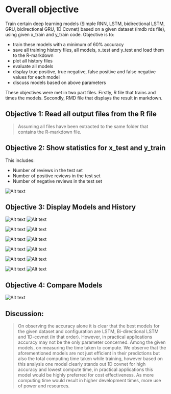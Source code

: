 # Overall objective

Train certain deep learning models (Simple RNN, LSTM, bidirectional LSTM, GRU, bidirectional GRU, 1D Covnet) based on a given dataset (imdb rds file), using given x_train and y_train code. Objective is to:

  - train these models with a minimum of 60% accuracy
  - save all training history files, all models, x_test and y_test and load them to the R-markdown
  - plot all history files
  - evaluate all models
  - display true positive, true negative, false positive and false negative values for each model
  - discuss models based on above parameters

These objectives were met in two part files. Firstly, R file that trains and times the models. Secondly, RMD file that displays the result in markdown.


## Objective 1: Read all output files from the R file
> Assuming all files have been extracted to the same folder that contains the R-markdown file.


## Objective 2: Show statistics for x_test and y_train

This includes:

  - Number of reviews in the test set
  - Number of positive reviews in the test set
  - Number of negative reviews in the test set
 
![Alt text](/artifacts/0.png)

## Objective 3: Display Models and History

![Alt text](/artifacts/1.png)
![Alt text](/artifacts/1a.png)

![Alt text](/artifacts/2.png)
![Alt text](/artifacts/2a.png)

![Alt text](/artifacts/3.png)
![Alt text](/artifacts/3a.png)

![Alt text](/artifacts/4.png)
![Alt text](/artifacts/4a.png)

![Alt text](/artifacts/5.png)
![Alt text](/artifacts/5a.png)

![Alt text](/artifacts/6.png)
![Alt text](/artifacts/6a.png)

## Objective 4: Compare Models
![Alt text](/artifacts/7.png)

## Discussion:
> On observing the accuracy alone it is clear that the best models for the given dataset and configuration are LSTM, Bi-directional LSTM and 1D-covnet (in that order). However, in practical applications accuracy may not be the only parameter concerned. Among the given models, on measuring the time taken to compute. We observe that the aforementioned models are not just efficient in their predictions but also the total computing time taken while training, however based on this analysis one model clearly stands out 1D covnet for high accuracy and lowest compute time, in practical applications this model would be highly preferred for cost effectiveness. As more computing time would result in higher development times, more use of power and resources.


